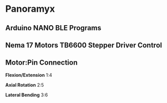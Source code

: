 # Panoramyx
Arduino NANO BLE Programs 
-------------------------
Nema 17 Motors 
TB6600 Stepper Driver Control
------------------------------
**Motor:Pin Connection**
----------------
**Flexion/Extension**
1:4

**Axial Rotation**
2:5

**Lateral Bending**
3:6
